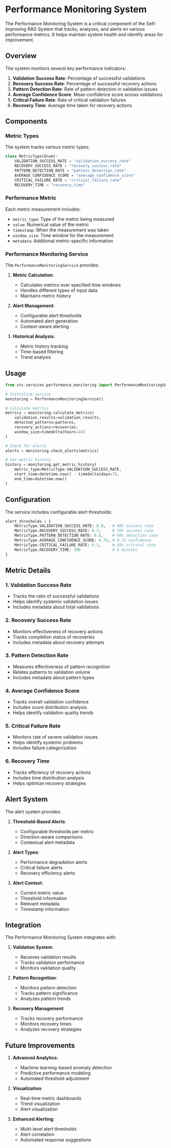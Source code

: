 # Performance Monitoring System

The Performance Monitoring System is a critical component of the Self-Improving RAG System that tracks, analyzes, and alerts on various performance metrics. It helps maintain system health and identify areas for improvement.

## Overview

The system monitors several key performance indicators:

1. **Validation Success Rate**: Percentage of successful validations
2. **Recovery Success Rate**: Percentage of successful recovery actions
3. **Pattern Detection Rate**: Rate of pattern detection in validation issues
4. **Average Confidence Score**: Mean confidence score across validations
5. **Critical Failure Rate**: Rate of critical validation failures
6. **Recovery Time**: Average time taken for recovery actions

## Components

### Metric Types

The system tracks various metric types:

```python
class MetricType(Enum):
    VALIDATION_SUCCESS_RATE = "validation_success_rate"
    RECOVERY_SUCCESS_RATE = "recovery_success_rate"
    PATTERN_DETECTION_RATE = "pattern_detection_rate"
    AVERAGE_CONFIDENCE_SCORE = "average_confidence_score"
    CRITICAL_FAILURE_RATE = "critical_failure_rate"
    RECOVERY_TIME = "recovery_time"
```

### Performance Metric

Each metric measurement includes:

- `metric_type`: Type of the metric being measured
- `value`: Numerical value of the metric
- `timestamp`: When the measurement was taken
- `window_size`: Time window for the measurement
- `metadata`: Additional metric-specific information

### Performance Monitoring Service

The `PerformanceMonitoringService` provides:

1. **Metric Calculation**:
   - Calculates metrics over specified time windows
   - Handles different types of input data
   - Maintains metric history

2. **Alert Management**:
   - Configurable alert thresholds
   - Automated alert generation
   - Context-aware alerting

3. **Historical Analysis**:
   - Metric history tracking
   - Time-based filtering
   - Trend analysis

## Usage

```python
from src.services.performance_monitoring import PerformanceMonitoringService, MetricType

# Initialize service
monitoring = PerformanceMonitoringService()

# Calculate metrics
metrics = monitoring.calculate_metrics(
    validation_results=validation_results,
    detected_patterns=patterns,
    recovery_actions=recoveries,
    window_size=timedelta(hours=24)
)

# Check for alerts
alerts = monitoring.check_alerts(metrics)

# Get metric history
history = monitoring.get_metric_history(
    metric_type=MetricType.VALIDATION_SUCCESS_RATE,
    start_time=datetime.now() - timedelta(days=7),
    end_time=datetime.now()
)
```

## Configuration

The service includes configurable alert thresholds:

```python
alert_thresholds = {
    MetricType.VALIDATION_SUCCESS_RATE: 0.8,   # 80% success rate
    MetricType.RECOVERY_SUCCESS_RATE: 0.7,     # 70% success rate
    MetricType.PATTERN_DETECTION_RATE: 0.6,    # 60% detection rate
    MetricType.AVERAGE_CONFIDENCE_SCORE: 0.75, # 0.75 confidence
    MetricType.CRITICAL_FAILURE_RATE: 0.2,     # 20% critical rate
    MetricType.RECOVERY_TIME: 300              # 5 minutes
}
```

## Metric Details

### 1. Validation Success Rate
- Tracks the ratio of successful validations
- Helps identify systemic validation issues
- Includes metadata about total validations

### 2. Recovery Success Rate
- Monitors effectiveness of recovery actions
- Tracks completion status of recoveries
- Includes metadata about recovery attempts

### 3. Pattern Detection Rate
- Measures effectiveness of pattern recognition
- Relates patterns to validation volume
- Includes metadata about pattern types

### 4. Average Confidence Score
- Tracks overall validation confidence
- Includes score distribution analysis
- Helps identify validation quality trends

### 5. Critical Failure Rate
- Monitors rate of severe validation issues
- Helps identify systemic problems
- Includes failure categorization

### 6. Recovery Time
- Tracks efficiency of recovery actions
- Includes time distribution analysis
- Helps optimize recovery strategies

## Alert System

The alert system provides:

1. **Threshold-Based Alerts**:
   - Configurable thresholds per metric
   - Direction-aware comparisons
   - Contextual alert metadata

2. **Alert Types**:
   - Performance degradation alerts
   - Critical failure alerts
   - Recovery efficiency alerts

3. **Alert Context**:
   - Current metric value
   - Threshold information
   - Relevant metadata
   - Timestamp information

## Integration

The Performance Monitoring System integrates with:

1. **Validation System**: 
   - Receives validation results
   - Tracks validation performance
   - Monitors validation quality

2. **Pattern Recognition**:
   - Monitors pattern detection
   - Tracks pattern significance
   - Analyzes pattern trends

3. **Recovery Management**:
   - Tracks recovery performance
   - Monitors recovery times
   - Analyzes recovery strategies

## Future Improvements

1. **Advanced Analytics**:
   - Machine learning-based anomaly detection
   - Predictive performance modeling
   - Automated threshold adjustment

2. **Visualization**:
   - Real-time metric dashboards
   - Trend visualization
   - Alert visualization

3. **Enhanced Alerting**:
   - Multi-level alert thresholds
   - Alert correlation
   - Automated response suggestions 
